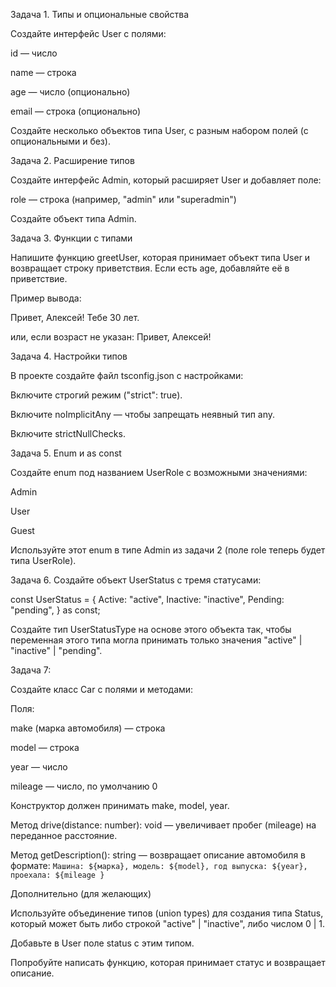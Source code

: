 Задача 1. Типы и опциональные свойства

Создайте интерфейс User с полями:



id — число




name — строка




age — число (опционально)




email — строка (опционально)



Создайте несколько объектов типа User, с разным набором полей (с опциональными и без).





Задача 2. Расширение типов

Создайте интерфейс Admin, который расширяет User и добавляет поле:



role — строка (например, "admin" или "superadmin")







Создайте объект типа Admin.


Задача 3. Функции с типами

Напишите функцию greetUser, которая принимает объект типа User и возвращает строку приветствия. Если есть age, добавляйте её в приветствие.



Пример вывода:

Привет, Алексей! Тебе 30 лет.

или, если возраст не указан:
Привет, Алексей!



Задача 4. Настройки типов

В проекте создайте файл tsconfig.json с настройками:





Включите строгий режим ("strict": true).




Включите noImplicitAny — чтобы запрещать неявный тип any.




Включите strictNullChecks.

Задача 5. Enum и as const



Создайте enum под названием UserRole с возможными значениями:





Admin




User




Guest






Используйте этот enum в типе Admin из задачи 2 (поле role теперь будет типа UserRole).

Задача 6. Создайте объект UserStatus с тремя статусами:

const UserStatus = {
  Active: "active",
  Inactive: "inactive",
  Pending: "pending",
} as const;

Создайте тип UserStatusType на основе этого объекта так, чтобы переменная этого типа могла принимать только значения "active" | "inactive" | "pending".

Задача 7:

Создайте класс Car с полями и методами:





Поля:




make (марка автомобиля) — строка




model — строка




year — число




mileage — число, по умолчанию 0






Конструктор должен принимать make, model, year.




Метод drive(distance: number): void — увеличивает пробег (mileage) на переданное расстояние.




Метод getDescription(): string — возвращает описание автомобиля в формате:
`Машина: ${марка}, модель: ${model}, год выпуска: ${year}, проехала: ${mileage } `

Дополнительно (для желающих)



Используйте объединение типов (union types) для создания типа Status, который может быть либо строкой "active" | "inactive", либо числом 0 | 1.




Добавьте в User поле status с этим типом.




Попробуйте написать функцию, которая принимает статус и возвращает описание.
